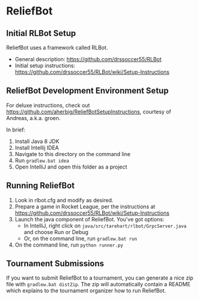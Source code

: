 # ReliefBot

## Initial RLBot Setup

ReliefBot uses a framework called RLBot. 
- General description: https://github.com/drssoccer55/RLBot
- Initial setup instructions: https://github.com/drssoccer55/RLBot/wiki/Setup-Instructions

## ReliefBot Development Environment Setup

For deluxe instructions, check out https://github.com/aherbig/ReliefBotSetupInstructions,
courtesy of Andreas, a.k.a. groen.

In brief:

1. Install Java 8 JDK
2. Install Intellij IDEA
3. Navigate to this directory on the command line
4. Run `gradlew.bat idea`
5. Open IntelliJ and open this folder as a project


## Running ReliefBot

1. Look in rlbot.cfg and modify as desired.
2. Prepare a game in Rocket League, per the instructions at https://github.com/drssoccer55/RLBot/wiki/Setup-Instructions
3. Launch the java component of ReliefBot. You've got options:
   - In IntelliJ, right click on `java/src/tarehart/rlbot/GrpcServer.java` and choose Run or Debug
   - Or, on the command line, run `gradlew.bat run`
4. On the command line, run `python runner.py`

## Tournament Submissions

If you want to submit ReliefBot to a tournament, you can generate a nice zip file with `gradlew.bat distZip`.
The zip will automatically contain a README which explains to the tournament organizer how to run ReliefBot.
